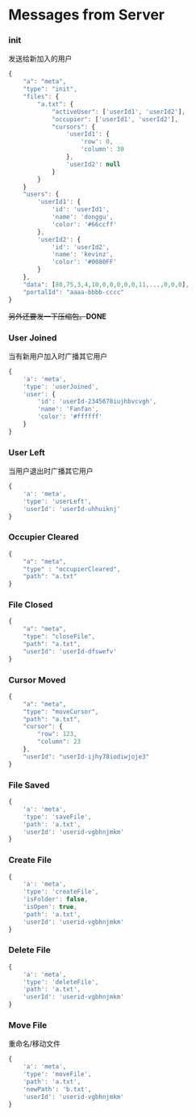# Messages from Server
### init
发送给新加入的用户

``` js
{
    "a": "meta",
    "type": "init",
    "files": {
        "a.txt": {
            "activeUser": ['userId1', 'userId2'],
            "occupier": ['userId1', 'userId2'],
            "cursors": {
                'userId1': {
                    'row': 0,
                    'column': 30
                },
                'userId2': null
            }
        }
    }
    "users": {
        'userId1': {
            'id': 'userId1',
            'name': 'donggu',
            'color': '#66ccff'
        },
        'userId2': {
            'id': 'userId2',
            'name': 'kevinz',
            'color': '#0080FF'
        }
    },
    "data": [80,75,3,4,10,0,0,0,0,0,11,...,0,0,0],
    "portalId": "aaaa-bbbb-cccc"
}
```
~~另外还要发一下压缩包。~~**DONE**

### User Joined
当有新用户加入时广播其它用户

``` js
{
    'a': 'meta',
    'type': 'userJoined',
    'user': {
        'id': 'userId-2345678iujhbvcvgh',
        'name': 'Fanfan',
        'color': '#ffffff'
    }
}
```

### User Left
当用户退出时广播其它用户

``` js
{
    'a': 'meta',
    'type': 'userLeft',
    'userId': 'userId-uhhuiknj'
}
```

### Occupier Cleared

``` js
{
    "a": "meta",
    "type" : "occupierCleared",
    "path": "a.txt"
}
```

### File Closed

``` js
{
    "a": "meta",
    "type": "closeFile",
    "path": "a.txt",
    "userId": 'userId-dfswefv'
}
```

### Cursor Moved

``` js
{
    "a": "meta",
    "type": "moveCursor",
    "path": "a.txt",
    "cursor": {
        "row": 123,
        "column": 23
    },
    "userId": "userId-ijhy78iodiwjoje3"
}
```

### File Saved

``` js
{
    'a': 'meta',
    'type': 'saveFile',
    'path': 'a.txt',
    'userId': 'userid-vgbhnjmkm'
}
```

### Create File

``` js
{
    'a': 'meta',
    'type': 'createFile',
    'isFolder': false,
    'isOpen': true,
    'path': 'a.txt',
    'userId': 'userid-vgbhnjmkm'
}
```

### Delete File

``` js
{
    'a': 'meta',
    'type': 'deleteFile',
    'path': 'a.txt',
    'userId': 'userid-vgbhnjmkm'
}
```

### Move File
重命名/移动文件

``` js
{
    'a': 'meta',
    'type': 'moveFile',
    'path': 'a.txt',
    'newPath': 'b.txt',
    'userId': 'userid-vgbhnjmkm'
}
